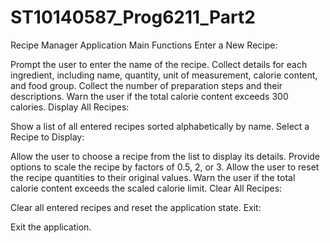 # ST10140587_Prog6211_Part2

Recipe Manager Application
Main Functions
Enter a New Recipe:

Prompt the user to enter the name of the recipe.
Collect details for each ingredient, including name, quantity, unit of measurement, calorie content, and food group.
Collect the number of preparation steps and their descriptions.
Warn the user if the total calorie content exceeds 300 calories.
Display All Recipes:

Show a list of all entered recipes sorted alphabetically by name.
Select a Recipe to Display:

Allow the user to choose a recipe from the list to display its details.
Provide options to scale the recipe by factors of 0.5, 2, or 3.
Allow the user to reset the recipe quantities to their original values.
Warn the user if the total calorie content exceeds the scaled calorie limit.
Clear All Recipes:

Clear all entered recipes and reset the application state.
Exit:

Exit the application.
